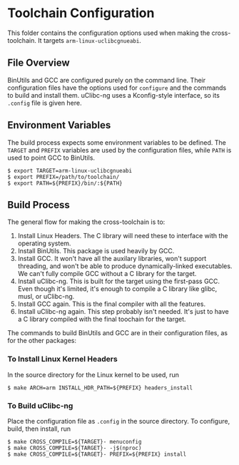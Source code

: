 # Toolchain Configuration

This folder contains the configuration options used when making the
cross-toolchain. It targets `arm-linux-uclibcgnueabi`.


## File Overview

BinUtils and GCC are configured purely on the command line. Their configuration
files have the options used for `configure` and the commands to build and
install them. uClibc-ng uses a Kconfig-style interface, so its `.config` file is
given here.


## Environment Variables

The build process expects some environment variables to be defined. The `TARGET`
and `PREFIX` variables are used by the configuration files, while `PATH` is used
to point GCC to BinUtils.
```
$ export TARGET=arm-linux-uclibcgnueabi
$ export PREFIX=/path/to/toolchain/
$ export PATH=${PREFIX}/bin/:${PATH}
```


## Build Process

The general flow for making the cross-toolchain is to:
1. Install Linux Headers. The C library will need these to interface with the
   operating system.
1. Install BinUtils. This package is used heavily by GCC.
2. Install GCC. It won't have all the auxilary libraries, won't support
   threading, and won't be able to produce dynamically-linked executables. We
   can't fully compile GCC without a C library for the target.
3. Install uClibc-ng. This is built for the target using the first-pass GCC.
   Even though it's limited, it's enough to compile a C library like glibc,
   musl, or uClibc-ng.
4. Install GCC again. This is the final compiler with all the features.
5. Install uClibc-ng again. This step probably isn't needed. It's just to have a
   C library compiled with the final toochain for the target.

The commands to build BinUtils and GCC are in their configuration files, as for
the other packages:

### To Install Linux Kernel Headers

In the source directory for the Linux kernel to be used, run
```
$ make ARCH=arm INSTALL_HDR_PATH=${PREFIX} headers_install
```

### To Build uClibc-ng

Place the configuration file as `.config` in the source directory. To configure,
build, then install, run
```
$ make CROSS_COMPILE=${TARGET}- menuconfig
$ make CROSS_COMPILE=${TARGET}- -j$(nproc)
$ make CROSS_COMPILE=${TARGET}- PREFIX=${PREFIX} install
```
